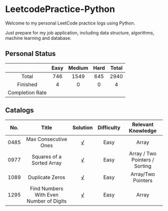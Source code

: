 # LeetcodePractice-Python
Welcome to my personal LeetCode practice logs using Python.

Just prepare for my job application, including data structure, algorithms, machine learning and database.

## Personal Status

|                 | Easy	 | Medium | Hard | Total |
|:---------------:|:-----:|:------:|:----:|:-----:|
|      Total      |  746  |  1549  | 645  | 2940  |
|    Finished     |   4   |   0    |  0   |   4   |
| Completion Rate |       |        |      |       |

## Catalogs
| No.	 |                  Title                  |                                                        	Solution                                                        | Difficulty |       Relevant Knowledge       |
|:----:|:---------------------------------------:|:-----------------------------------------------------------------------------------------------------------------------:|:----------:|:------------------------------:|
| 0485 |          Max Consecutive Ones           |          [√](https://github.com/zhouzhiyan990728/LeetcodePractice-Python/tree/main/0485.Max_Consecutive_Ones)           |    Easy    |             Array              |
| 0977 |        Squares of a Sorted Array        |        [√](https://github.com/zhouzhiyan990728/LeetcodePractice-Python/tree/main/0977.Squares_of_a_Sorted_Array)        |    Easy    | Array / Two Pointers / Sorting |
| 1089 |             Duplicate Zeros             |             [√](https://github.com/zhouzhiyan990728/LeetcodePractice-Python/tree/main/1089.Duplicate_Zeros)             |    Easy    |       Array/Two Pointers       |
| 1295 | Find Numbers With Even Number of Digits | [√](https://github.com/zhouzhiyan990728/LeetcodePractice-Python/tree/main/1295.Find_Numbers_With_Even_Number_of_Digits) |    Easy    |             Array              |

